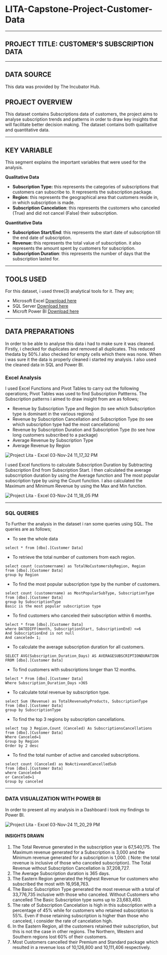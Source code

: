 # LITA-Capstone-Project-Customer-Data
---
##  PROJECT TITLE: CUSTOMER'S SUBSCRIPTION DATA
---
##  DATA SOURCE
This data was provided by The Incubator Hub.
##  PROJECT OVERVIEW
This dataset contains Subscriptions data of customers, the project aims to analyse subscription trends and patterns in order to draw key insights that will facilitate better decision making. The dataset contains both qualitative and quantitative data.

---
##  KEY VARIABLE
This segment explains the important variables that were used for the analysis.

**Qualitative Data**
-  **Subscription Type:** this represents the categories of subscriptions that customers can subscribe to. It represents the subscription package.
-  **Region:** this represents the geographical area that customers reside in, in which subscription is made.
- **Subscription Cancelation**: this represents the customers who canceled (True) and did not cancel (False) their subscription.

 **Quantitative Data**
-  **Subscription Start/End**: this represents the start date of subscription till the end date of subscription.
-  **Revenue:** this represents the total value of subscription. it also represents the amount spent by customers for subscription.
-  **Subscription Duration**: this represents the number of days that the subscription lasted for.
---
##  TOOLS USED
For this dataset, i used three(3) analytical tools for it. They are;
-  Microsoft Excel [Download here](https://www.microsoft.com/en-us/microsoft-365/excel)
-  SQL Server [Download here](https://www.microsoft.com/en-us/power-platform/products/power-bi)
-  Microft Power BI [Download here](https://www.microsoft.com/en-us/sql-server/sql-server-download)
---
##  DATA PREPARATIONS
In order to be able to analyse this data i had to make sure it was cleaned. Firstly, i checked for duplicates and removed all duplicates. This reduced thedata by 50%.I also checked for empty cells which there was none. When i was sure it the data is properly cleaned i started my analysis. I also used the cleaned data in SQL and Power BI.
###  Excel Analysis
I used Excel Functions and Pivot Tables to carry out the following operations;
Pivot Tables was used to find Subscription Pattterns. The Subscription patterns i aimed to draw insight from are as follows;
-  Revenue by Subscription Type and Region (to see which Subscription type is dominant in the various regions)
-  Revenue by Subscription Cancellation and Subscription Type (to see which subscription type had the most cancellations)
-  Revenue by Subscription Duration and Subscription Type (to see how long customers subscribed to a package)
-  Average Revenue by Subscription Type
-  Average Revenue by Region

![Project Lita - Excel 03-Nov-24 11_17_32 PM](https://github.com/user-attachments/assets/81fb0a82-f945-4c16-8d1d-27d2bfb16dbb)

I used Excel functions to calculate Subscription Duration by Subtracting Subscription End from Subscription Start. 
I then calculated the average subscrription duration by using the Average function and The most popular subscription type by using the Count function.
I also calculated the Maximum and Minimum Revenue by using the Max and Min function.

![Project Lita - Excel 03-Nov-24 11_18_05 PM](https://github.com/user-attachments/assets/458ce27d-a19c-48bb-b57a-3dcdbee541b4)

---
###  SQL QUERIES
To Further the analysis in the dataset i ran some queries using SQL. The queries are as follows;
- To see the whole data
```
select * from [dbo].[Customer Data]
```
-  To retrieve the total number of customers from each region.
```
select count (customername) as TotalNoCustomersbyRegion, Region
from [dbo].[Customer Data]
group by Region 
```
-  To find the most popular subscription type by the number of customers.
```
select count (customername) as MostPopularSubType, SubscriptionType
from [dbo].[Customer Data]
group by SubscriptionType
Basic is the most popular subscription type
```
-  To find customers who canceled their subscription within 6 months.
```
Select * from [dbo].[Customer Data]
where DATEDIFF(month, SubscriptionStart, SubscriptionEnd) <=6
And SubscriptionEnd is not null
And canceled= 1;
```
- To calculate the average subscription duration for all customers.
```
SELECT AVG(Subscription_Duration_Days) AS AVERAGESUBSCRIPTIONDURATION
FROM [dbo].[Customer Data]
```
-  To find customers with subscriptions longer than 12 months.
``` 
Select * From [dbo].[Customer Data]
Where Subscription_Duration_Days >365
```
-  To calculate total revenue by subscription type.
```
select Sum (Revenue) as TotalRevenuebyProducts, SubscriptionType
from [dbo].[Customer Data]
group by SubscriptionType
```
-  To  find the top 3 regions by subscription cancellations.
```
select top 3 Region,Count (Canceled) As SubscriptionsCancellations
from [dbo].[Customer Data]
Where Canceled=1 
Group by Region
Order by 2 desc
```
-  To find the total number of active and canceled subscriptions.
```
select count (Canceled) as NoActiveandCancelledSub
from [dbo].[Customer Data]
where Canceled=0
or Canceled=1
Group by canceled 
```
---
###  DATA VISUALIZATION WITH POWER BI
In order to present all my analysis in a Dashboard i took my findings to Power BI.

![Project Lita - Excel 03-Nov-24 11_20_29 PM](https://github.com/user-attachments/assets/e534ae5f-e8a9-4e5f-bc76-9ab1ea37d5e4)

####  INSIGHTS DRAWN
1.  The Total Revenue generated in the subscription year is 67,540,175. The Maximum revenue generated for a Subscription is 3,000 and the Minimum revenue generated for a subscription is 1,000. ( Note: the total revenue is inclusive of those who canceled subscription).  The Total Revenue without Subscription Cancellation is 37,208,727.
2.  The Average Subscription duration is 365 days.
3.  The Eastern Region generated the Highest Revenue for customers who subscribed the most with 16,958,763.
4.  The Basic Subscription Type generated the most revenue with a total of 33,776,735 inclusive with those who canceled. Without Customers who cancelled The Basic Subscription type sums up to 23,683,493.
5. The rate of Subscription Cancelation is high in this subscription with a percentage of 45% while for customers who retained subscription is 55%. Even if those retaining subscription is higher than those who canceled, i consider the rate of cancelation high.
6. In the Eastern Region, all the customers retained their subscription, but this is not the case in other regions. The Northern, Western and Southern regions lost 60% of their customers.
7. Most Customers cancelled their Premium and Standard package which resulted in a revenue loss of 10,126,800 and 10,111,406 respectively.




